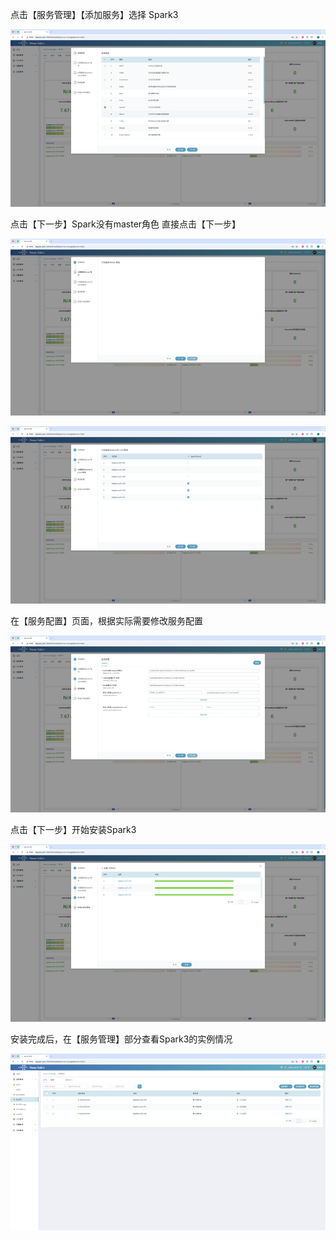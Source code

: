 点击【服务管理】【添加服务】选择 Spark3

![spark-1.png](../imgs/2/spark-1.png)

点击【下一步】Spark没有master角色 直接点击【下一步】

![spark-2.png](../imgs/2/spark-2.png)

![spark-3.png](../imgs/2/spark-3.png)

在【服务配置】页面，根据实际需要修改服务配置

![spark-4.png](../imgs/2/spark-4.png)

点击【下一步】开始安装Spark3

![spark-5.png](../imgs/2/spark-5.png)

安装完成后，在【服务管理】部分查看Spark3的实例情况

![spark-6.png](../imgs/2/spark-6.png)
